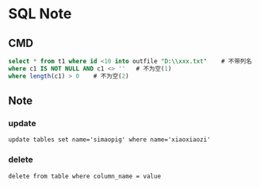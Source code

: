 SQL Note
=========

CMD
---

``` sql
select * from t1 where id <10 into outfile "D:\\xxx.txt"    # 不带列名
where c1 IS NOT NULL AND c1 <> ''   # 不为空(1)
where length(c1) > 0    # 不为空(2)
```

Note
----

### update

    update tables set name='simaopig' where name='xiaoxiaozi'

### delete

    delete from table where column_name = value
